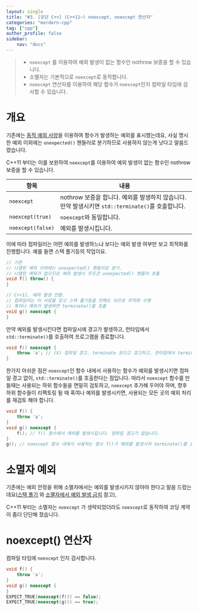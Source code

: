 ```yaml
---
layout: single
title: "#3. [모던 C++] (C++11~) noexcept, noexcept 연산자"
categories: "mordern-cpp"
tag: ["cpp"]
author_profile: false
sidebar: 
    nav: "docs"
---
```


> * `noexcept` 를 이용하여 예외 발생이 없는 함수인 nothrow 보증을 할 수 있습니다.
> * 소멸자는 기본적으로 `noexcept`로 동작합니다.
> * `noexcept` 연산자를 이용하여 해당 함수가 `noexcept`인지 컴파일 타임에 검사할 수 있습니다.

# 개요 
기존에는 [동적 예외 사양](https://tango1202.github.io/classic-cpp-exception/classic-cpp-exception-mechanism/#%EB%8F%99%EC%A0%81-%EC%98%88%EC%99%B8-%EC%82%AC%EC%96%91)을 이용하여 함수가 발생하는 예외를 표시했는데요, 사실 명시한 예외 이외에는 `unexpected()` 핸들러로 분기하므로 사용하지 않는게 낫다고 말씀드렸습니다. 

C++11 부터는 이를 보완하여 `noexcept`를 이용하여 예외 발생이 없는 함수인 nothrow 보증을 할 수 있습니다. 

|항목|내용|
|--|--|
|`noexcept`|nothrow 보증을 합니다. 예외를 발생하지 않습니다. 만약 발생시키면 `std::terminate()`를 호출합니다.|
|`noexcept(true)`|`noexcept`와 동일합니다.|
|`noexcept(false)`|예외를 발생시킵니다.|

이에 따라 컴파일러는 어떤 예외를 발생하느냐 보다는 예외 발생 여부만 보고 최적화를 진행합니다. 예를 들면 스택 풀기등의 작업이요.

```cpp
// 기존 
// 나열된 예외 이외에는 unexpected() 핸들러로 분기. 
// 나열된 예외가 없으므로 예외 발생시 무조건 unexpected() 핸들러 호출
void f() throw() {
}

// C++11. 예외 발생 안함. 
// 컴파일러는 이 사양을 믿고 스택 풀기등을 안해도 되므로 최적화 수행 
// 혹여나 예외가 발생하면 terminate()를 호출
void g() noexcept {
}
```

만약 예외를 발생시킨다면 컴파일시에 경고가 발생하고, 런타임에서 `std::terminate()`를 호출하여 프로그램을 종료합니다.

```cpp
void f() noexcept {
    throw 'a'; // (X) 컴파일 경고. terminate 된다고 경고하고, 런타임에서 terminate()를 호출하여 종료합니다.
}
```

한가지 아쉬운 점은 `noexcept`인 함수 내에서 사용하는 함수가 예외를 발생시키면 컴파일 경고 없이, `std::terminate()`를 호출한다는 점입니다. 따라서 `noexcept` 함수를 만들때는 사용되는 하위 함수들을 면밀히 검토하고, `noexcept` 추가해 두어야 하며, 향후 하위 함수들이 리팩토링 될 때 혹여나 예외를 발생시키면, 사용되는 모든 곳의 예외 처리를 재검토 해야 합니다.

```cpp
void f() {
    throw 'a'; 
}
void g() noexcept {
    f(); // f() 함수에서 예외를 발생시킵니다. 컴파일 경고가 없습니다.
}
g(); // noexcept 함수 내에서 사용하는 함수 f()가 예외를 발생시켜 terminate()를 호출합니다.
```
# 소멸자 예외

기존에는 예외 안정을 위해 소멸자에서는 예외를 발생시키지 않아야 한다고 말씀 드렸는데요([스택 풀기](https://tango1202.github.io/classic-cpp-exception/classic-cpp-exception-mechanism/#%EC%8A%A4%ED%83%9D-%ED%92%80%EA%B8%B0%EC%98%88%EC%99%B8-%EB%B3%B5%EA%B7%80) 와 [소멸자에서 예외 발생 금지](https://tango1202.github.io/classic-cpp-oop/classic-cpp-oop-destructors/#%EC%86%8C%EB%A9%B8%EC%9E%90%EC%97%90%EC%84%9C-%EC%98%88%EC%99%B8-%EB%B0%9C%EC%83%9D-%EA%B8%88%EC%A7%80) 참고), 

C++11 부터는 소멸자는 `noexcept` 가 생략되었더라도 `noexcept`로 동작하여 코딩 계약이 좀더 단단해 졌습니다.

# noexcept() 연산자

컴파일 타임에 `noexcept` 인지 검사합니다.

```cpp
void f() {
    throw 'a'; 
}
void g() noexcept {
}
EXPECT_TRUE(noexcept(f()) == false);   
EXPECT_TRUE(noexcept(g()) == true); 
```


